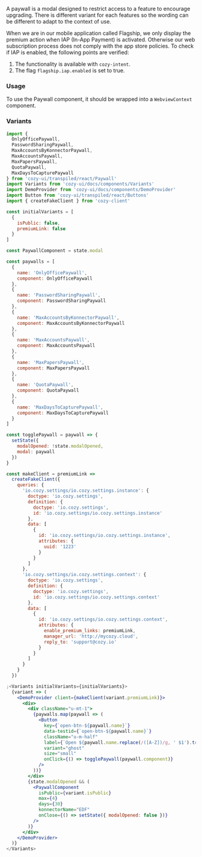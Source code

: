 A paywall is a modal designed to restrict access to a feature to encourage upgrading.
There is different variant for each features so the wording can be different to adapt to the context of use.

When we are in our mobile application called Flagship, we only display the premium action when IAP (In-App Payment) is activated.
Otherwise our web subscription process does not comply with the app store policies.
To check if IAP is enabled, the following points are verified:

1. The functionality is available with `cozy-intent`.
2. The flag `flagship.iap.enabled` is set to true.

### Usage

To use the Paywall component, it should be wrapped into a `WebviewContext` component.

### Variants

```jsx
import {
  OnlyOfficePaywall,
  PasswordSharingPaywall,
  MaxAccountsByKonnectorPaywall,
  MaxAccountsPaywall,
  MaxPapersPaywall,
  QuotaPaywall,
  MaxDaysToCapturePaywall
} from 'cozy-ui/transpiled/react/Paywall'
import Variants from 'cozy-ui/docs/components/Variants'
import DemoProvider from 'cozy-ui/docs/components/DemoProvider'
import Button from 'cozy-ui/transpiled/react/Buttons'
import { createFakeClient } from 'cozy-client'

const initialVariants = [
  {
    isPublic: false,
    premiumLink: false
  }
]

const PaywallComponent = state.modal

const paywalls = [
  {
    name: 'OnlyOfficePaywall',
    component: OnlyOfficePaywall
  },
  {
    name: 'PasswordSharingPaywall',
    component: PasswordSharingPaywall
  },
  {
    name: 'MaxAccountsByKonnectorPaywall',
    component: MaxAccountsByKonnectorPaywall
  },
  {
    name: 'MaxAccountsPaywall',
    component: MaxAccountsPaywall
  },
  {
    name: 'MaxPapersPaywall',
    component: MaxPapersPaywall
  },
  {
    name: 'QuotaPaywall',
    component: QuotaPaywall
  },
  {
    name: 'MaxDaysToCapturePaywall',
    component: MaxDaysToCapturePaywall
  }
]

const togglePaywall = paywall => {
  setState({
    modalOpened: !state.modalOpened,
    modal: paywall
  })
}

const makeClient = premiumLink =>
  createFakeClient({
    queries: {
      'io.cozy.settings/io.cozy.settings.instance': {
        doctype: 'io.cozy.settings',
        definition: {
          doctype: 'io.cozy.settings',
          id: 'io.cozy.settings/io.cozy.settings.instance'
        },
        data: [
          {
            id: 'io.cozy.settings/io.cozy.settings.instance',
            attributes: {
              uuid: '1223'
            }
          }
        ]
      },
      'io.cozy.settings/io.cozy.settings.context': {
        doctype: 'io.cozy.settings',
        definition: {
          doctype: 'io.cozy.settings',
          id: 'io.cozy.settings/io.cozy.settings.context'
        },
        data: [
          {
            id: 'io.cozy.settings/io.cozy.settings.context',
            attributes: {
              enable_premium_links: premiumLink,
              manager_url: 'http://mycozy.cloud',
              reply_to: 'support@cozy.io'
            }
          }
        ]
      }
    }
  })

;<Variants initialVariants={initialVariants}>
  {variant => (
    <DemoProvider client={makeClient(variant.premiumLink)}>
      <div>
        <div className="u-mt-1">
          {paywalls.map(paywall => (
            <Button
              key={`open-btn-${paywall.name}`}
              data-testid={`open-btn-${paywall.name}`}
              className="u-m-half"
              label={`Open ${paywall.name.replace(/([A-Z])/g, ' $1').trim()}`}
              variant="ghost"
              size="small"
              onClick={() => togglePaywall(paywall.component)}
            />
          ))}
        </div>
        {state.modalOpened && (
          <PaywallComponent
            isPublic={variant.isPublic}
            max={4}
            days={30}
            konnectorName="EDF"
            onClose={() => setState({ modalOpened: false })}
          />
        )}
      </div>
    </DemoProvider>
  )}
</Variants>
```
